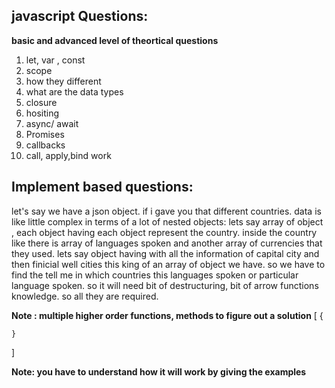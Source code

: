 ## javascript Questions:

**basic and advanced level of theortical questions**

1. let, var , const 
2. scope
3. how they different
4. what are the data types
5. closure
6. hositing
7. async/ await 
8. Promises
9. callbacks
10. call, apply,bind work


## Implement based questions:
let's say we have a json object. if i gave you that different countries. data is like little complex in terms of a lot of nested objects:
lets say array of object , each object having each object represent the country. inside the country like there is array of languages spoken and another array of currencies that they used. lets say object having with all the information of capital city and then finicial well cities this king of an array of object we have.
so we have to find the tell me in which countries this languages spoken or particular language spoken.
so it will need bit of destructuring, bit of arrow functions knowledge. so all they are required.

**Note :  multiple higher order functions, methods to figure out a solution**
[
    {

    }
]


**Note: you have to understand how it will work by giving the examples**
